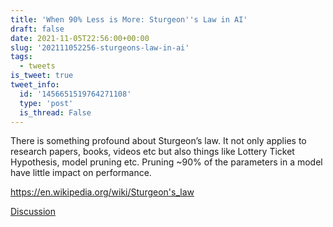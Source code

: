 ```yaml
---
title: 'When 90% Less is More: Sturgeon''s Law in AI'
draft: false
date: 2021-11-05T22:56:00+00:00
slug: '202111052256-sturgeons-law-in-ai'
tags:
  - tweets
is_tweet: true
tweet_info:
  id: '1456651519764271108'
  type: 'post'
  is_thread: False
---
```




There is something profound about Sturgeon’s law. It not only applies to research papers, books, videos etc but also things like Lottery Ticket Hypothesis, model pruning etc. Pruning ~90% of the parameters in a model have little impact on performance.

<https://en.wikipedia.org/wiki/Sturgeon's_law>

[Discussion](https://x.com/sytelus/status/1456651519764271108)
